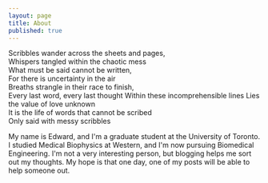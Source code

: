 ```yaml
---
layout: page
title: About
published: true
---
```


Scribbles wander across the sheets and pages,  
Whispers tangled within the chaotic mess  
What must be said cannot be written,  
For there is uncertainty in the air  
Breaths strangle in their race to finish,  
Every last word, every last thought 
Within these incomprehensible lines 
Lies the value of love unknown  
It is the life of words that cannot be scribed  
Only said with messy scribbles

My name is Edward, and I'm a graduate student at the University of Toronto. I studied Medical Biophysics at Western, and I'm now pursuing Biomedical Engineering. I'm not a very interesting person, but blogging helps me sort out my thoughts. My hope is that one day, one of my posts will be able to help someone out.